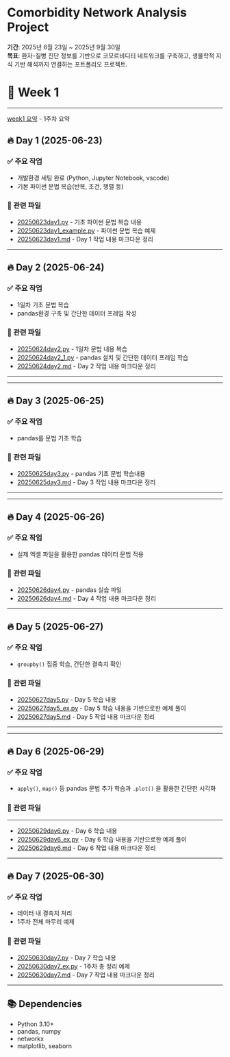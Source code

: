 # Comorbidity Network Analysis Project

**기간**: 2025년 6월 23일 ~ 2025년 9월 30일  
**목표**: 환자-질병 진단 정보를 기반으로 코모르비디티 네트워크를 구축하고, 생물학적 지식 기반 해석까지 연결하는 포트폴리오 프로젝트.

# 📅 Week 1
---
[week1 요약](week1/week1_summary.md) - 1주차 요약
## 🔥 Day 1 (2025-06-23)

### ✅ 주요 작업
- 개발환경 세팅 완료 (Python, Jupyter Notebook, vscode)
- 기본 파이썬 문법 복습(반복, 조건, 행렬 등)

### 📂 관련 파일
- [20250623day1.py](week1/day1/20250623day1.py) - 기초 파이썬 문법 복습 내용
- [20250623day1_example.py](week1/day1/20250623day1_example.py) - 파이썬 문법 복습 예제
- [20250623day1.md](week1/day1/20250623day1.md) - Day 1 작업 내용 마크다운 정리

---

## 🔥 Day 2 (2025-06-24)

### ✅ 주요 작업
- 1일차 기초 문법 복습
- pandas환경 구축 및 간단한 데이터 프레임 작성
### 📂 관련 파일
- [20250624day2.py](week1/day2/20250624day2.py) - 1일차 문법 내용 복습
- [20250624day2_1.py](week1/day2/20250624day2_1.py) - pandas 설치 및 간단한 데이터 프레임 학습
- [20250624day2.md](week1/day2/20250624day2.md) - Day 2 작업 내용 마크다운 정리
---

---
## 🔥 Day 3 (2025-06-25)

### ✅ 주요 작업
- pandas를 문법 기초 학습
### 📂 관련 파일
- [20250625day3.py](week1/day3/20250625day3.py) - pandas 기초 문법 학습내용
- [20250625day3.md](week1/day3/20250625day3.md) - Day 3 작업 내용 마크다운 정리
---

---
## 🔥 Day 4 (2025-06-26)

### ✅ 주요 작업
- 실제 엑셀 파일을 활용한 pandas 데이터 문법 적용
### 📂 관련 파일
- [20250626day4.py](week1/day4/20250626day4.py) - pandas 실습 파일
- [20250626day4.md](week1/day4/20250626day4.md) - Day 4 작업 내용 마크다운 정리
---
## 🔥 Day 5 (2025-06-27)

### ✅ 주요 작업
- ```groupby()``` 집중 학습, 간단한 결측치 확인
### 📂 관련 파일
- [20250627day5.py](week1/day5/20250627day5.py) - Day 5 학습 내용
- [20250627day5_ex.py](week1/day5/20250627day5_ex.py) - Day 5 학습 내용을 기반으로한 예제 풀이
- [20250627day5.md](week1/day5/20250627day5.md) - Day 5 작업 내용 마크다운 정리
---

---
## 🔥 Day 6 (2025-06-29)

### ✅ 주요 작업
- ```apply()```, ```map()``` 등 pandas 문법 추가 학습과 ```.plot()``` 을 활용한 간단한 시각화
### 📂 관련 파일
---
- [20250629day6.py](week1/day6/20250629day6.py) - Day 6 학습 내용
- [20250629day6_ex.py](week1/day6/20250629day6_ex.py) - Day 6 학습 내용을 기반으로한 예제 풀이
- [20250629day6.md](week1/day6/20250629day6.md) - Day 6 작업 내용 마크다운 정리

---
## 🔥 Day 7 (2025-06-30)

### ✅ 주요 작업
- 데이터 내 결측치 처리
- 1주차 전체 마무리 예제
### 📂 관련 파일
- [20250630day7.py](week1/day7/20250630day7.py) - Day 7 학습 내용
- [20250630day7_ex.py](week1/day7/20250630day7_ex.py) - 1주차 총 정리 예제
- [20250630day7.md](week1/day7/20250630day7.md) - Day 7 작업 내용 마크다운 정리
---

## 📚 Dependencies
- Python 3.10+
- pandas, numpy
- networkx
- matplotlib, seaborn
